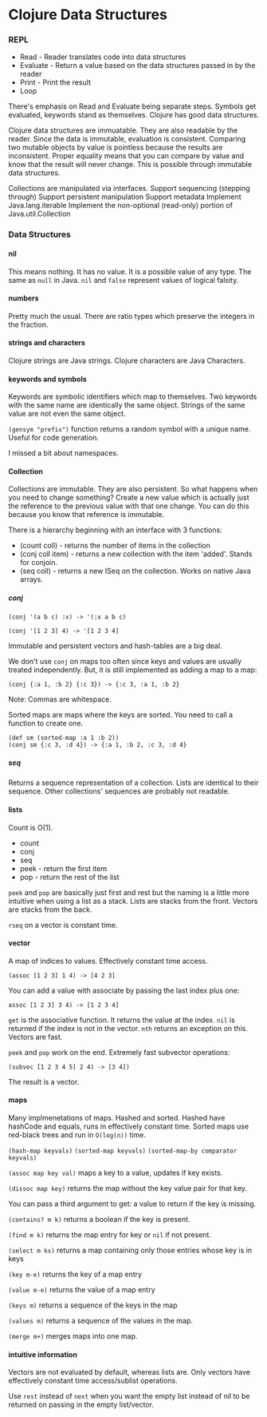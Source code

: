 # Clojure Data Structures

### REPL

* Read - Reader translates code into data structures
* Evaluate - Return a value based on the data structures passed in by the reader
* Print - Print the result 
* Loop

There's emphasis on Read and Evaluate being separate steps. Symbols get evaluated, keywords stand as themselves. Clojure has good data structures. 

Clojure data structures are immuatable. They are also readable by the reader. Since the data is immutable, evaluation is consistent. Comparing two mutable objects by value is pointless because the results are inconsistent. Proper equality means that you can compare by value and know that the result will never change. This is possible through immutable data structures.

Collections are manipulated via interfaces. 
Support sequencing (stepping through)
Support persistent manipulation
Support metadata
Implement Java.lang.iterable
Implement the non-optional (read-only) portion of Java.util.Collection

### Data Structures

#### nil

This means nothing. It has no value. It is a possible value of any type. The same as `null` in Java. `nil` and `false` represent values of logical falsity. 

#### numbers

Pretty much the usual. There are ratio types which preserve the integers in the fraction.

#### strings and characters

Clojure strings are Java strings. Clojure characters are Java Characters. 

#### keywords and symbols

Keywords are symbolic identifiers which map to themselves. Two keywords with the same name are identically the same object. Strings of the same value are not even the same object. 

`(gensym "prefix")` function returns a random symbol with a unique name. Useful for code generation. 

I missed a bit about namespaces.

#### Collection

Collections are immutable. They are also persistent. So what happens when you need to change something? Create a new value which is actually just the reference to the previous value with that one change. You can do this because you know that reference is immutable.  

There is a hierarchy beginning with an interface with 3 functions:

* (count coll) - returns the number of items in the collection
* (conj coll item) - returns a new collection with the item 'added'. Stands for conjoin.
* (seq coll) - returns a new ISeq on the collection. Works on native Java arrays. 


##### conj

`(conj '(a b c) :x) -> '(:x a b c)`

`(conj '[1 2 3] 4) -> '[1 2 3 4]`

Immutable and persistent vectors and hash-tables are a big deal.  

We don't use `conj` on maps too often since keys and values are usually treated independently. But, it is still implemented as adding a map to a map:

`(conj {:a 1, :b 2} {:c 3}) -> {:c 3, :a 1, :b 2}`

Note: Commas are whitespace. 

Sorted maps are maps where the keys are sorted. You need to call a function to create one.

```
(def sm (sorted-map :a 1 :b 2))
(conj sm {:c 3, :d 4}) -> {:a 1, :b 2, :c 3, :d 4}
```

##### seq

Returns a sequence representation of a collection. Lists are identical to their sequence. Other collections' sequences are probably not readable. 

#### lists

Count is O(1). 

* count
* conj
* seq
* peek - return the first item
* pop - return the rest of the list 

`peek` and `pop` are basically just first and rest but the naming is a little more intuitive when using a list as a stack. Lists are stacks from the front. Vectors are stacks from the back. 

`rseq` on a vector is constant time. 

#### vector

A map of indices to values. Effectively constant time access. 

`(assoc [1 2 3] 1 4) -> [4 2 3]`

You can add a value with associate by passing the last index plus one:

`assoc [1 2 3] 3 4) -> [1 2 3 4]`

`get` is the associative function. It returns the value at the index. `nil` is returned if the index is not in the vector. `nth` returns an exception on this. Vectors are fast. 

`peek` and `pop` work on the end. Extremely fast subvector operations: 

`(subvec [1 2 3 4 5] 2 4) -> [3 4])`

The result is a vector. 

#### maps

Many implmenetations of maps. Hashed and sorted. Hashed have hashCode and equals, runs in effectively constant time. Sorted maps use red-black trees and run in `O(log(n))` time. 

`(hash-map keyvals)`
`(sorted-map keyvals)`
`(sorted-map-by comparator keyvals)`

`(assoc map key val)` maps a key to a value, updates if key exists.

`(dissoc map key)` returns the map without the key value pair for that key.

You can pass a third argument to get: a value to return if the key is missing. 

`(contains? m k)` returns a boolean if the key is present.

`(find m k)` returns the map entry for key or `nil` if not present.

`(select m ks)` returns a map containing only those entries whose key is in keys

`(key m-e)` returns the key of a map entry

`(value m-e)` returns the value of a map entry

`(keys m)` returns a sequence of the keys in the map

`(values m)` returns a sequence of the values in the map.

`(merge m+)` merges maps into one map. 

#### intuitive information

Vectors are not evaluated by default, whereas lists are. Only vectors have effectively constant time access/sublist operations. 

Use `rest` instead of `next` when you want the empty list instead of nil to be returned on passing in the empty list/vector.



